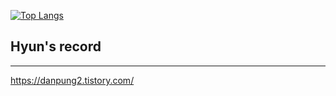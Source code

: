 [![Top Langs](https://github-readme-stats.vercel.app/api/top-langs/?username=danpung2&layout=compact&hide=jupyter%20notebook,Roff,html,css)](https://github.com/anuraghazra/github-readme-stats)

## Hyun's record
***
https://danpung2.tistory.com/

<!--
## Now...
***
- Spring
    * 👋스프링 부트와 친해지기: 스프링 부트와 AWS로 혼자 구현하는 웹 서비스(이동욱 저)(BusinessCardManagement)
    * 🙌스프링 부트 해보기: 블로그 만들기(Springboot-JPA-Blog)
    * 👊스프링 부트 알아가기: 투두 앱 만들기(Springboot-ToDoApp)
-->

<!--
**danpung2/danpung2** is a ✨ _special_ ✨ repository because its `README.md` (this file) appears on your GitHub profile.

Here are some ideas to get you started:

- 🔭 I’m currently working on ...
- 🌱 I’m currently learning ...
- 👯 I’m looking to collaborate on ...
- 🤔 I’m looking for help with ...
- 💬 Ask me about ...
- 📫 How to reach me: ...
- 😄 Pronouns: ...
- ⚡ Fun fact: ...
-->
